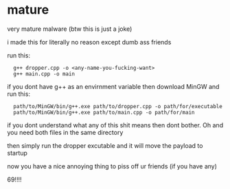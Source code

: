 # mature
very mature malware
(btw this is just a joke)

i made this for literally no reason except dumb ass friends

run this:
```
  g++ dropper.cpp -o <any-name-you-fucking-want>
  g++ main.cpp -o main
```
if you dont have g++ as an envirnment variable then download MinGW and run this:
```
  path/to/MinGW/bin/g++.exe path/to/dropper.cpp -o path/for/executable
  path/to/MinGW/bin/g++.exe path/to/main.cpp -o path/for/main
```

if you dont understand what any of this shit means then dont bother. Oh and you need both files in the same directory

then simply run the dropper excutable and it will move the payload to startup

now you have a nice annoying thing to piss off ur friends (if you have any)

69!!!!
